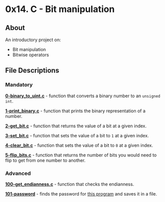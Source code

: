 # 0x14. C - Bit manipulation
## About
An introductory project on:
- Bit manipulation
- Bitwise operators

## File Descriptions
### Mandatory
**[0-binary_to_uint.c](0-binary_to_uint.c)** - function that converts a binary number to an `unsigned int`.

**[1-print_binary.c](1-print_binary.c)** - function that prints the binary representation of a number.

**[2-get_bit.c](2-get_bit.c)** - function that returns the value of a bit at a given index.

**[3-set_bit.c](3-set_bit.c)** - function that sets the value of a bit to `1` at a given index.

**[4-clear_bit.c](4-clear_bit.c)** - function that sets the value of a bit to `0` at a given index.

**[5-flip_bits.c](5-flip_bits.c)** - function that returns the number of bits you would need to flip to get from one number to another.

### Advanced
**[100-get_endianness.c](100-get_endianness.c)** - function that checks the endianness.

**[101-password](101-password)** - finds the password for [this program](https://github.com/BOULAKNADEL) and saves it in a file.
